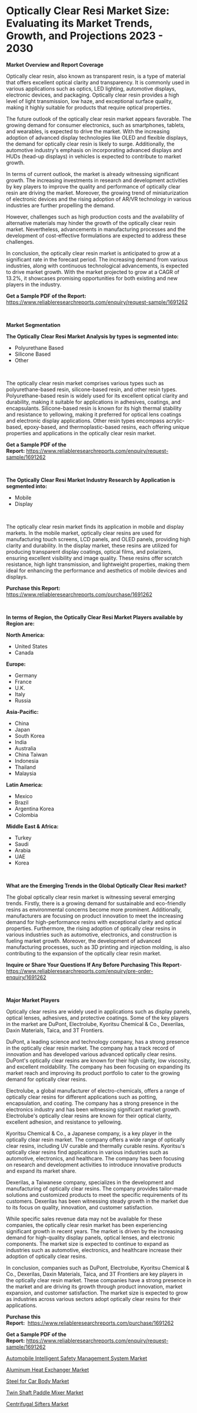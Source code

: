 <p><h1>Optically Clear Resi Market Size: Evaluating its Market Trends, Growth, and Projections 2023 - 2030</h1></p><p><strong>Market Overview and Report Coverage</strong></p>
<p><p>Optically clear resin, also known as transparent resin, is a type of material that offers excellent optical clarity and transparency. It is commonly used in various applications such as optics, LED lighting, automotive displays, electronic devices, and packaging. Optically clear resin provides a high level of light transmission, low haze, and exceptional surface quality, making it highly suitable for products that require optical properties.</p><p>The future outlook of the optically clear resin market appears favorable. The growing demand for consumer electronics, such as smartphones, tablets, and wearables, is expected to drive the market. With the increasing adoption of advanced display technologies like OLED and flexible displays, the demand for optically clear resin is likely to surge. Additionally, the automotive industry's emphasis on incorporating advanced displays and HUDs (head-up displays) in vehicles is expected to contribute to market growth.</p><p>In terms of current outlook, the market is already witnessing significant growth. The increasing investments in research and development activities by key players to improve the quality and performance of optically clear resin are driving the market. Moreover, the growing trend of miniaturization of electronic devices and the rising adoption of AR/VR technology in various industries are further propelling the demand.</p><p>However, challenges such as high production costs and the availability of alternative materials may hinder the growth of the optically clear resin market. Nevertheless, advancements in manufacturing processes and the development of cost-effective formulations are expected to address these challenges.</p><p>In conclusion, the optically clear resin market is anticipated to grow at a significant rate in the forecast period. The increasing demand from various industries, along with continuous technological advancements, is expected to drive market growth. With the market projected to grow at a CAGR of 13.2%, it showcases promising opportunities for both existing and new players in the industry.</p></p>
<p><strong>Get a Sample PDF of the Report:</strong> <a href="https://www.reliableresearchreports.com/enquiry/request-sample/1691262">https://www.reliableresearchreports.com/enquiry/request-sample/1691262</a></p>
<p>&nbsp;</p>
<p><strong>Market Segmentation</strong></p>
<p><strong>The Optically Clear Resi Market Analysis by types is segmented into:</strong></p>
<p><ul><li>Polyurethane Based</li><li>Silicone Based</li><li>Other</li></ul></p>
<p>&nbsp;</p>
<p><p>The optically clear resin market comprises various types such as polyurethane-based resin, silicone-based resin, and other resin types. Polyurethane-based resin is widely used for its excellent optical clarity and durability, making it suitable for applications in adhesives, coatings, and encapsulants. Silicone-based resin is known for its high thermal stability and resistance to yellowing, making it preferred for optical lens coatings and electronic display applications. Other resin types encompass acrylic-based, epoxy-based, and thermoplastic-based resins, each offering unique properties and applications in the optically clear resin market.</p></p>
<p><strong>Get a Sample PDF of the Report:</strong>&nbsp;<a href="https://www.reliableresearchreports.com/enquiry/request-sample/1691262">https://www.reliableresearchreports.com/enquiry/request-sample/1691262</a></p>
<p>&nbsp;</p>
<p><strong>The Optically Clear Resi Market Industry Research by Application is segmented into:</strong></p>
<p><ul><li>Mobile</li><li>Display</li></ul></p>
<p>&nbsp;</p>
<p><p>The optically clear resin market finds its application in mobile and display markets. In the mobile market, optically clear resins are used for manufacturing touch screens, LCD panels, and OLED panels, providing high clarity and durability. In the display market, these resins are utilized for producing transparent display coatings, optical films, and polarizers, ensuring excellent visibility and image quality. These resins offer scratch resistance, high light transmission, and lightweight properties, making them ideal for enhancing the performance and aesthetics of mobile devices and displays.</p></p>
<p><strong>Purchase this Report:</strong>&nbsp; <a href="https://www.reliableresearchreports.com/purchase/1691262">https://www.reliableresearchreports.com/purchase/1691262</a></p>
<p>&nbsp;</p>
<p><strong>In terms of Region, the Optically Clear Resi Market Players available by Region are:</strong></p>
<p>
    <p> <strong> North America: </strong>
        <ul>
            <li>United States</li>
            <li>Canada</li>
        </ul>
        </p> 
    <p> <strong> Europe: </strong>
        <ul>
            <li>Germany</li>
            <li>France</li>
            <li>U.K.</li>
            <li>Italy</li>
            <li>Russia</li>
        </ul>
        </p> 
    <p> <strong> Asia-Pacific: </strong>
        <ul>
            <li>China</li>
            <li>Japan</li>
            <li>South Korea</li>
            <li>India</li>
            <li>Australia</li>
            <li>China Taiwan</li>
            <li>Indonesia</li>
            <li>Thailand</li>
            <li>Malaysia</li>
        </ul>
        </p> 
    <p> <strong> Latin America: </strong>
        <ul>
            <li>Mexico</li>
            <li>Brazil</li>
            <li>Argentina Korea</li>
            <li>Colombia</li>
        </ul>
        </p> 
    <p> <strong> Middle East & Africa: </strong>
        <ul>
            <li>Turkey</li>
            <li>Saudi</li>
            <li>Arabia</li>
            <li>UAE</li>
            <li>Korea</li>
        </ul>
    </p>
    </p>
<p>&nbsp;</p>
<p><strong>What are the Emerging Trends in the Global Optically Clear Resi market?</strong></p>
<p><p>The global optically clear resin market is witnessing several emerging trends. Firstly, there is a growing demand for sustainable and eco-friendly resins as environmental concerns become more prominent. Additionally, manufacturers are focusing on product innovation to meet the increasing demand for high-performance resins with exceptional clarity and optical properties. Furthermore, the rising adoption of optically clear resins in various industries such as automotive, electronics, and construction is fueling market growth. Moreover, the development of advanced manufacturing processes, such as 3D printing and injection molding, is also contributing to the expansion of the optically clear resin market.</p></p>
<p><strong>Inquire or Share Your Questions If Any Before Purchasing This Report</strong>- <a href="https://www.reliableresearchreports.com/enquiry/pre-order-enquiry/1691262">https://www.reliableresearchreports.com/enquiry/pre-order-enquiry/1691262</a></p>
<p>&nbsp;</p>
<p><strong>Major Market Players</strong></p>
<p><p>Optically clear resins are widely used in applications such as display panels, optical lenses, adhesives, and protective coatings. Some of the key players in the market are DuPont, Electrolube, Kyoritsu Chemical & Co., Dexerilas, Daxin Materials, Taica, and 3T Frontiers.</p><p>DuPont, a leading science and technology company, has a strong presence in the optically clear resin market. The company has a track record of innovation and has developed various advanced optically clear resins. DuPont's optically clear resins are known for their high clarity, low viscosity, and excellent moldability. The company has been focusing on expanding its market reach and improving its product portfolio to cater to the growing demand for optically clear resins.</p><p>Electrolube, a global manufacturer of electro-chemicals, offers a range of optically clear resins for different applications such as potting, encapsulation, and coating. The company has a strong presence in the electronics industry and has been witnessing significant market growth. Electrolube's optically clear resins are known for their optical clarity, excellent adhesion, and resistance to yellowing.</p><p>Kyoritsu Chemical & Co., a Japanese company, is a key player in the optically clear resin market. The company offers a wide range of optically clear resins, including UV curable and thermally curable resins. Kyoritsu's optically clear resins find applications in various industries such as automotive, electronics, and healthcare. The company has been focusing on research and development activities to introduce innovative products and expand its market share.</p><p>Dexerilas, a Taiwanese company, specializes in the development and manufacturing of optically clear resins. The company provides tailor-made solutions and customized products to meet the specific requirements of its customers. Dexerilas has been witnessing steady growth in the market due to its focus on quality, innovation, and customer satisfaction.</p><p>While specific sales revenue data may not be available for these companies, the optically clear resin market has been experiencing significant growth in recent years. The market is driven by the increasing demand for high-quality display panels, optical lenses, and electronic components. The market size is expected to continue to expand as industries such as automotive, electronics, and healthcare increase their adoption of optically clear resins.</p><p>In conclusion, companies such as DuPont, Electrolube, Kyoritsu Chemical & Co., Dexerilas, Daxin Materials, Taica, and 3T Frontiers are key players in the optically clear resin market. These companies have a strong presence in the market and are driving its growth through product innovation, market expansion, and customer satisfaction. The market size is expected to grow as industries across various sectors adopt optically clear resins for their applications.</p></p>
<p><strong>Purchase this Report:</strong>&nbsp;&nbsp;<a href="https://www.reliableresearchreports.com/purchase/1691262">https://www.reliableresearchreports.com/purchase/1691262</a></p>
<p></p>
<p><strong>Get a Sample PDF of the Report:</strong>&nbsp;<a href="https://www.reliableresearchreports.com/enquiry/request-sample/1691262">https://www.reliableresearchreports.com/enquiry/request-sample/1691262</a></p>
<p><p><a href="https://medium.com/@danesanford_55006/automobile-intelligent-safety-management-system-market-research-report-its-history-and-forecast-cf738de5bfad">Automobile Intelligent Safety Management System Market</a></p><p><a href="https://github.com/Chiragrp26/Market-Research-Report-List-1/blob/main/aluminum-heat-exchanger-market.md">Aluminum Heat Exchanger Market</a></p><p><a href="https://medium.com/@jettiejohns/steel-for-car-body-market-research-report-its-history-and-forecast-2023-to-2030-6783acd02b4f">Steel for Car Body Market</a></p><p><a href="https://www.linkedin.com/pulse/twin-shaft-paddle-mixer-market-research-report-provides-thorough/">Twin Shaft Paddle Mixer Market</a></p><p><a href="https://www.linkedin.com/pulse/centrifugal-sifters-market-size-share-amp-trends-analysis-xbn9e/">Centrifugal Sifters Market</a></p></p>
